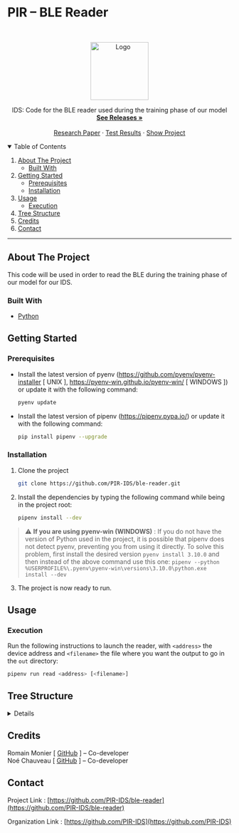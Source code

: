 # PIR – BLE Reader

<!-- PROJECT LOGO -->
<br />
<p align="center">
  <a href="https://github.com/PIR-IDS/ble-reader">
    <img src="https://avatars.githubusercontent.com/u/99486891" alt="Logo" width="130">
  </a>

  <p align="center">
    IDS: Code for the BLE reader used during the training phase of our model
    <br />
    <a href="https://github.com/PIR-IDS/ble-reader/releases"><strong>See Releases »</strong></a>
    <br />
    <br />
    <a href="#">Research Paper</a>
    ·
    <a href="https://github.com/PIR-IDS/ble-reader/actions/workflows/test.yml">Test Results</a>
    ·
    <a href="https://github.com/PIR-IDS/ble-reader/projects">Show Project</a>
  </p>
  
<!-- TABLE OF CONTENTS -->
<details open="open">
  <summary>Table of Contents</summary>
  <ol>
    <li>
      <a href="#about-the-project">About The Project</a>
      <ul>
        <li><a href="#built-with">Built With</a></li>
      </ul>
    </li>
    <li>
      <a href="#getting-started">Getting Started</a>
      <ul>
        <li><a href="#prerequisites">Prerequisites</a></li>
        <li><a href="#installation">Installation</a></li>
      </ul>
    </li>
    <li>
      <a href="#usage">Usage</a>
      <ul>
        <li><a href="#execution">Execution</a></li>
      </ul>
    <li><a href="#tree-structure">Tree Structure</a></li>
    <li><a href="#credits">Credits</a></li>
    <li><a href="#contact">Contact</a></li>

  </ol>
</details>

***

<!-- ABOUT THE PROJECT -->
## About The Project

This code will be used in order to read the BLE during the training phase of our model for our IDS.

### Built With
* [Python](https://www.python.org/)

<!-- GETTING STARTED -->
## Getting Started

### Prerequisites

* Install the latest version of pyenv (https://github.com/pyenv/pyenv-installer [ UNIX ], https://pyenv-win.github.io/pyenv-win/ [ WINDOWS ]) or update it with the following command:
  ```sh
  pyenv update
  ```
* Install the latest version of pipenv (https://pipenv.pypa.io/) or update it with the following command:
  ```sh
  pip install pipenv --upgrade
  ```
  
### Installation

1. Clone the project
   ```sh
   git clone https://github.com/PIR-IDS/ble-reader.git
   ```
2. Install the dependencies by typing the following command while being in the project root:
   ```sh
   pipenv install --dev
   ```
> :warning: **If you are using pyenv-win (WINDOWS)** : If you do not have the version of Python used in the project, it is possible that pipenv does not detect pyenv, preventing you from using it directly. To solve this problem, first install the desired version `pyenv install 3.10.0` and then instead of the above command use this one: `pipenv --python %USERPROFILE%\.pyenv\pyenv-win\versions\3.10.0\python.exe install --dev`
3. The project is now ready to run.

<!-- USAGE EXAMPLES -->
## Usage

### Execution

Run the following instructions to launch the reader, with `<address>` the device address and `<filename>` the file where you want the output to go in the `out` directory:
   ```sh
   pipenv run read <address> [<filename>]
   ```

<!-- TREE STRUCTURE -->
## Tree Structure
<details>

_TODO_

</details>

<!-- CREDITS -->
## Credits

Romain Monier [ [GitHub](https://github.com/rmonier) ] – Co-developer
<br>
Noé Chauveau [ [GitHub](https://github.com/Noecv) ] – Co-developer

<!-- CONTACT -->
## Contact

Project Link : [https://github.com/PIR-IDS/ble-reader](https://github.com/PIR-IDS/ble-reader)

Organization Link : [https://github.com/PIR-IDS](https://github.com/PIR-IDS)
